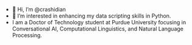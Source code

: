 - 👋 Hi, I’m @crashidian
- 👀 I’m interested in enhancing my data scripting skills in Python.
- I am a Doctor of Technology student at Purdue University focusing in Conversational AI, Computational Linguistics, and Natural Language Processing. 


<!---
crashidian/crashidian is a ✨ special ✨ repository because its `README.md` (this file) appears on your GitHub profile.
You can click the Preview link to take a look at your changes.
--->
